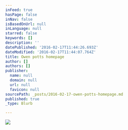 ```yaml
---
inFeed: true
hasPage: false
inNav: false
isBasedOnUrl: null
inLanguage: null
starred: false
keywords: []
description: ''
datePublished: '2016-02-17T11:44:26.693Z'
dateModified: '2016-02-17T11:44:07.764Z'
title: Owen potts homepage
author: []
authors: []
publisher:
  name: null
  domain: null
  url: null
  favicon: null
sourcePath: _posts/2016-02-17-owen-potts-homepage.md
published: true
_type: Blurb

---
```

![](https://the-grid-user-content.s3-us-west-2.amazonaws.com/5f06094c-df32-41ea-981d-a31613216ff0.jpg)